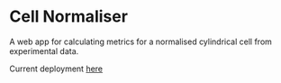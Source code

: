 # Cell Normaliser

A web app for calculating metrics for a normalised cylindrical cell from experimental data.

Current deployment [here](https://helpful-cactus-2d3c48.netlify.app/)
